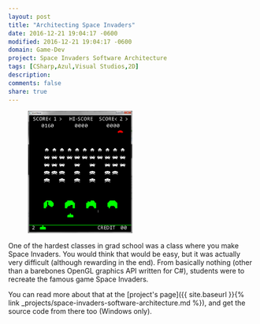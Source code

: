 ```yaml
---
layout: post
title: "Architecting Space Invaders"
date: 2016-12-21 19:04:17 -0600
modified: 2016-12-21 19:04:17 -0600
domain: Game-Dev
project: Space Invaders Software Architecture
tags: [CSharp,Azul,Visual Studios,2D]
description:
comments: false
share: true
---
```


<figure>
    <a href="/_images/project-images/space-invaders-arch/si_gameplay.png" target="_blank">
	   <img src="/_images/project-images/space-invaders-arch/si_gameplay.png" alt="" width="50%" height="50%">
    </a>
</figure>

One of the hardest classes in grad school was a class where you make Space Invaders. You would think that would be easy, but it was actually very difficult (although rewarding in the end). From basically nothing (other than a barebones OpenGL graphics API written for C#), students were to recreate the famous game Space Invaders.

You can read more about that at the [project's page]({{ site.baseurl }}{% link _projects/space-invaders-software-architecture.md %}), and get the source code from there too (Windows only).
